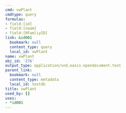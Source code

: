 ```yaml
---
cmd: vwPlant
cmdtype: query
formulas:
- field:[id]
- field:[naam]
- field:[RFamliyID]
link: &id001
  bookmark: null
  content_type: query
  local_id: vwPlant
name: vwPlant
obj_id: '276'
output_type: application/vnd.oasis.opendocument.text
parent_link:
  bookmark: null
  content_type: metadata
  local_id: testdb
title: vwPlant
used_by: []
uses:
- *id001
---
```

